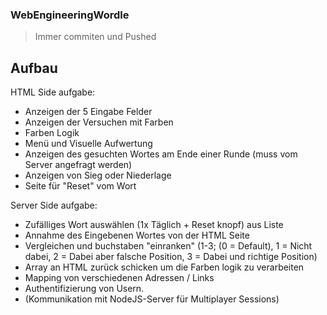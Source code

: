 ### WebEngineeringWordle


>Immer commiten und Pushed

## Aufbau
HTML Side aufgabe:

- Anzeigen der 5 Eingabe Felder
- Anzeigen der Versuchen mit Farben
- Farben Logik
- Menü und Visuelle Aufwertung
- Anzeigen des gesuchten Wortes am Ende einer Runde (muss vom Server angefragt werden)
- Anzeigen von Sieg oder Niederlage
- Seite für "Reset" vom Wort

Server Side aufgabe:

- Zufälliges Wort auswählen (1x Täglich + Reset knopf) aus Liste
- Annahme des Eingebenen Wortes von der HTML Seite
- Vergleichen und buchstaben "einranken" (1-3; (0 = Default), 1 = Nicht dabei, 2 = Dabei aber falsche Position, 3 = Dabei und richtige Position)
- Array an HTML zurück schicken um die Farben logik zu verarbeiten
- Mapping von verschiedenen Adressen / Links
- Authentifizierung von Usern.
- (Kommunikation mit NodeJS-Server für Multiplayer Sessions)
